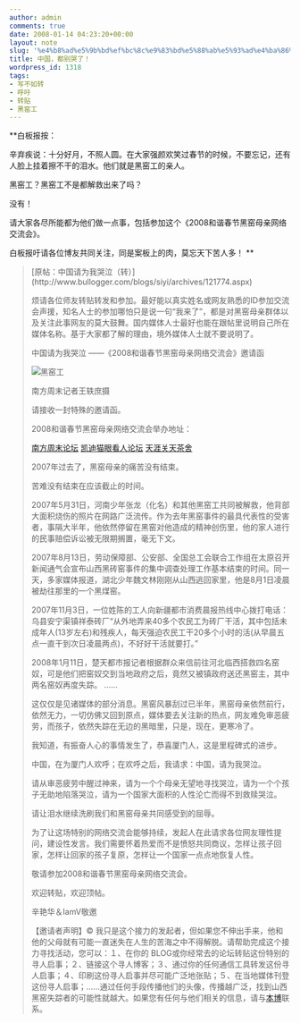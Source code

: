 ```yaml
---
author: admin
comments: true
date: 2008-01-14 04:23:20+00:00
layout: note
slug: '%e4%b8%ad%e5%9b%bd%ef%bc%8c%e9%83%bd%e5%88%ab%e5%93%ad%e4%ba%86%ef%bc%81'
title: 中国，都别哭了！
wordpress_id: 1318
tags:
- 写不如转
- 呼吁
- 转贴
- 黑窑工
---
```


**白板报按：

辛弃疾说：十分好月，不照人圆。在大家强颜欢笑过春节的时候，不要忘记，还有人脸上挂着擦不干的泪水。他们就是黑窑工的亲人。

黑窑工？黑窑工不是都解救出来了吗？

没有！

请大家各尽所能都为他们做一点事，包括参加这个《2008和谐春节黑窑母亲网络交流会》。

白板报吁请各位博友共同关注，同是案板上的肉，莫忘天下苦人多！
**





<blockquote>[原帖：中国请为我哭泣（转）](http://www.bullogger.com/blogs/siyi/archives/121774.aspx)

烦请各位师友转贴转发和参加。最好能以真实姓名或网友熟悉的ID参加交流会声援，知名人士的参加哪怕只是说一句“我来了”，都是对黑窑母亲群体以及关注此事网友的莫大鼓舞。国内媒体人士最好也能在跟帖里说明自己所在媒体名称。基于大家都了解的理由，境外媒体人士就不要说明了。

中国请为我哭泣
――《2008和谐春节黑窑母亲网络交流会》邀请函

![黑窑工](http://www.bullogger.com/blogs/lansidai/files/22_200712281759001-4620.jpg)

南方周末记者王轶庶摄

请接收一封特殊的邀请函。

2008和谐春节黑窑母亲网络交流会举办地址：

[南方周末论坛](http://bbs.infzm.com/viewthread.php?tid=7021&extra=page%3D1)
[凯迪猫眼看人论坛](http://club.cat898.com/newbbs/list.asp?boardid=1)
[天涯关天茶舍](http://www.tianya.cn/new/publicforum/Content.asp?idWriter=28575&Key=781646864&strItem=no01&idArticle=375808&flag=1&)

2007年过去了，黑窑母亲的痛苦没有结束。

苦难没有结束在应该截止的时间。

2007年5月31日，河南少年张龙（化名）和其他黑窑工共同被解救，他背部大面积烧伤的照片在网路广泛流传。作为去年黑窑事件的最具代表性的受害者，事隔大半年，他依然停留在黑窑对他造成的精神创伤里，他的家人进行的民事赔偿诉讼被无限期搁置，毫无下文。

2007年8月13日，劳动保障部、公安部、全国总工会联合工作组在太原召开新闻通气会宣布山西黑砖窑事件的集中调查处理工作基本结束的时间。同一天，多家媒体报道，湖北少年魏文林刚刚从山西逃回家里，他是8月1日凌晨被劫往那里的一个黑煤窑。

2007年11月3日，一位姓陈的工人向新疆都市消费晨报热线中心拨打电话：乌县安宁渠镇祥泰砖厂“从外地弄来40多个农民工为砖厂干活，其中包括未成年人(13岁左右)和残疾人，每天强迫农民工干20多个小时的活(从早晨五点一直干到次日凌晨两点)，不好好干活就要打。”

2008年1月11日，楚天都市报记者根据群众来信前往河北临西搭救四名窑奴，可是他们把窑奴交到当地政府之后，竟然又被镇政府送还黑窑主，其中两名窑奴再度失踪。
……

这仅仅是见诸媒体的部分消息。黑窑风暴刮过已半年，黑窑母亲依然前行，依然无力，一切仿佛又回到原点，媒体要去关注新的热点，网友难免审恶疲劳，而孩子，依然失踪在无边的黑暗里，只是，现在，更寒冷了。

我知道，有振奋人心的事情发生了，恭喜厦门人，这是里程碑式的进步。

中国，在为厦门人欢呼；在欢呼之后，我请求：中国，请为我哭泣。

请从审恶疲劳中醒过神来，请为一个个母亲无望地寻找哭泣，请为一个个孩子无助地陷落哭泣，请为一个国家大面积的人性沦亡而得不到救赎哭泣。

请让泪水继续洗刷我们和黑窑母亲共同感受到的屈辱。

为了让这场特别的网络交流会能够持续，发起人在此请求各位网友理性提问，建设性发言。我们需要怀着热爱而不是愤怒共同商议，怎样让孩子回家，怎样让回家的孩子复原，怎样让一个国家一点点地恢复人性。

敬请参加2008和谐春节黑窑母亲网络交流会。

欢迎转贴，欢迎顶帖。

辛艳华＆IamV敬邀
 
【邀请者声明】© 我只是这个接力的发起者，但如果您不伸出手来，他和他的父母就有可能一直迷失在人生的苦海之中不得解脱。请帮助完成这个接力寻找活动，您可以：１、在你的 BLOG或你经常去的论坛转贴这份特别的寻人启事；２、链接这个寻人博客；３、通过你的任何通信工具转发这份寻人启事；４、印刷这份寻人启事并尽可能广泛地张贴；５、在当地媒体刊登这份寻人启事；……通过任何手段传播他们的头像，传播越广泛，找到山西黑窑失踪者的可能性就越大。如果您有任何与他们相关的信息，请与[本博](http://www.bullogger.com/blogs/lansidai/archives/121743.aspx)联系。 </blockquote>




